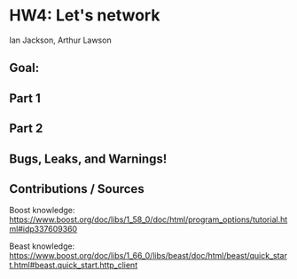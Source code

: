# HW4: Let's network
Ian Jackson, Arthur Lawson

## Goal:  

## Part 1

## Part 2

## Bugs, Leaks, and Warnings!

## Contributions / Sources

Boost knowledge:
https://www.boost.org/doc/libs/1_58_0/doc/html/program_options/tutorial.html#idp337609360

Beast knowledge:
https://www.boost.org/doc/libs/1_66_0/libs/beast/doc/html/beast/quick_start.html#beast.quick_start.http_client

